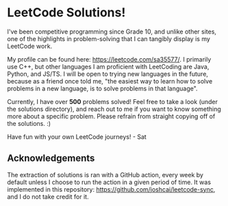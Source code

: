 # LeetCode Solutions!

I've been competitive programming since Grade 10, and unlike other sites, one of the highlights in problem-solving that I can tangibly display is my LeetCode work.

My profile can be found here: https://leetcode.com/sa35577/. I primarily use C++, but other languages I am proficient with LeetCoding are Java, Python, and JS/TS. I will be open to trying new languages in the future, because as a friend once told me, "the easiest way to learn how to solve problems in a new language, is to solve problems in that language".

Currently, I have over **500** problems solved! Feel free to take a look (under the solutions directory), and reach out to me if you want to know something more about a specific problem. Please refrain from straight copying off of the solutions. :)

Have fun with your own LeetCode journeys! - Sat

## Acknowledgements

The extraction of solutions is ran with a GitHub action, every week by default unless I choose to run the action in a given period of time. It was implemented in this repository: https://github.com/joshcai/leetcode-sync, and I do not take credit for it. 
